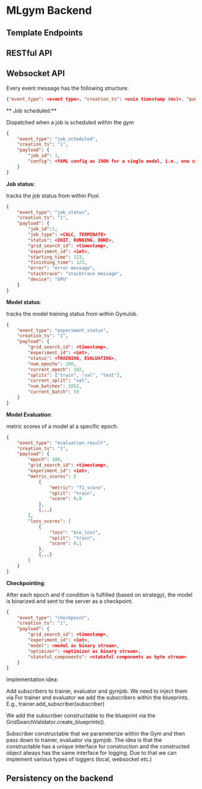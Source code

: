 # MLgym Backend

## Template Endpoints


## RESTful API



## Websocket API

Every event message has the following structure:

```json
{"event_type": <event type>, "creation_ts": <unix timestamp (ms)>, "payload": <payload dict>}

```

** Job scheduled:**

Dispatched when a job is scheduled within the gym

```json
{
    "event_type": "job_scheduled",
    "creation_ts": "1",
    "payload": { 
        "job_id": 1,
        "config": <YAML config as JSON for a single model, i.e., one single instance of the grid search>
    }
}
```

**Job status:**

tracks the job status from within Pool.

```json
{
    "event_type": "job_status",
    "creation_ts": "1",
    "payload": { 
        "job_id":1,
        "job_type": <CALC, TERMINATE>
        "status": <INIT, RUNNING, DONE>,
        "grid_search_id": <timestamp>, 
        "experiment_id": <int>,
        "starting_time": 123,
        "finishing_time": 123,
        "error": "error message",
        "stacktrace": "stacktrace message",
        "device": "GPU"
    }
}
```

**Model status**:

tracks the model training status from within GymJob.

```json
{
    "event_type": "experiment_status",
    "creation_ts": "1",
    "payload": { 
        "grid_search_id": <timestamp>, 
        "experiment_id": <int>,
        "status": <TRAINING, EVALUATING>,
        "num_epochs": 200,
        "current_epoch": 102,
        "splits": ["train", "val", "test"],
        "current_split": "val",
        "num_batches": 1052,
        "current_batch": 59
    }
}
```

**Model Evaluation**:

metric scores of a model at a specific epoch.

```json
{
    "event_type": "evaluation_result",
    "creation_ts": "1",
    "payload": {
        "epoch": 100,
        "grid_search_id": <timestamp>, 
        "experiment_id": <int>,
        "metric_scores": [
            {
                "metric": "f1_score", 
                "split": "train",
                "score": 0.9
            }, 
            {...}
        ],
        "loss_scores": [
            {
                "loss": "bce_loss", 
                "split": "train",
                "score": 0.1
            },
            {...}
        ]
    }
}
```

**Checkpointing**:

After each epoch and if condition is fulfilled (based on strategy), the model is binarized and sent to the server as a checkpoint.

```json
{
    "event_type": "checkpoint",
    "creation_ts": "1",
    "payload": {
        "grid_search_id": <timestamp>, 
        "experiment_id": <int>,
        "model": <model as binary stream>,
        "optimizer": <optimizer as binary stream>,
        "stateful_components": <stateful components as byte stream>
    }
}
```

Implementation idea: 

Add subscribers to trainer, evaluator and gymjob. We need to inject them via 
For trainer and evaluator we add the subscribers within the blueprints. E.g., trainer.add_subscriber(subscriber)

We add the subscriber constructable to the blueprint via the GridSearchValidator.create_blueprints().

Subscriber constructable that we parameterize within the Gym and then pass down to trainer, evaluator via gymjob. The idea is that the constructable has a unique interface for construction and the constructed object always has the same interface for logging. Due to that we can implement various types of loggers (local, websocket etc.)


## Persistency on the backend


